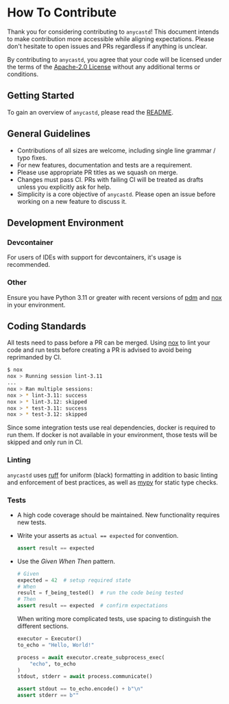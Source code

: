 # How To Contribute

Thank you for considering contributing to `anycastd`!
This document intends to make contribution more accessible while aligning expectations.
Please don't hesitate to open issues and PRs regardless if anything is unclear.

By contributing to `anycastd`, you agree that your code will be licensed under the terms of the [Apache-2.0 License](../LICENSE) without any additional terms or conditions.

## Getting Started

To gain an overview of `anycastd`, please read the [README](../README.md).

## General Guidelines

- Contributions of all sizes are welcome, including single line grammar / typo fixes.
- For new features, documentation and tests are a requirement.
- Please use appropriate PR titles as we squash on merge.
- Changes must pass CI. PRs with failing CI will be treated as drafts unless you explicitly ask for help.
- Simplicity is a core objective of `anycastd`. Please open an issue before working on a new feature to discuss it.

## Development Environment

### Devcontainer

For users of IDEs with support for devcontainers, it's usage is recommended.

### Other

Ensure you have Python 3.11 or greater with recent versions of [pdm] and [nox] in your environment.

## Coding Standards

All tests need to pass before a PR can be merged. Using [nox] to lint your code and run tests
before creating a PR is advised to avoid being reprimanded by CI.

```sh
$ nox
nox > Running session lint-3.11
...
nox > Ran multiple sessions:
nox > * lint-3.11: success
nox > * lint-3.12: skipped
nox > * test-3.11: success
nox > * test-3.12: skipped
```

Since some integration tests use real dependencies, docker is required to run them. If docker is not available in your environment, those tests will be skipped and only run in CI.

### Linting

`anycastd` uses [ruff] for uniform (black) formatting in addition to basic linting and enforcement of best practices,
as well as [mypy] for static type checks.

### Tests

- A high code coverage should be maintained. New functionality requires new tests.

- Write your asserts as `actual == expected` for convention.

  ```python
  assert result == expected
  ```

- Use the _Given When Then_ pattern.

  ```python
  # Given
  expected = 42  # setup required state
  # When
  result = f_being_tested()  # run the code being tested
  # Then
  assert result == expected  # confirm expectations
  ```

  When writing more complicated tests, use spacing to distinguish the different sections.

  ```python
  executor = Executor()
  to_echo = "Hello, World!"

  process = await executor.create_subprocess_exec(
      "echo", to_echo
  )
  stdout, stderr = await process.communicate()

  assert stdout == to_echo.encode() + b"\n"
  assert stderr == b""
  ```

[pdm]: https://github.com/pdm-project/pdm
[nox]: https://github.com/wntrblm/nox
[ruff]: https://github.com/astral-sh/ruff
[mypy]: https://github.com/python/mypy
